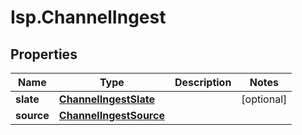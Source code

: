# Isp.ChannelIngest

## Properties

Name | Type | Description | Notes
------------ | ------------- | ------------- | -------------
**slate** | [**ChannelIngestSlate**](ChannelIngestSlate.md) |  | [optional] 
**source** | [**ChannelIngestSource**](ChannelIngestSource.md) |  | 


